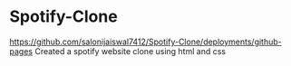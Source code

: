 # Spotify-Clone
https://github.com/salonijaiswal7412/Spotify-Clone/deployments/github-pages
Created a spotify website clone using html and css
